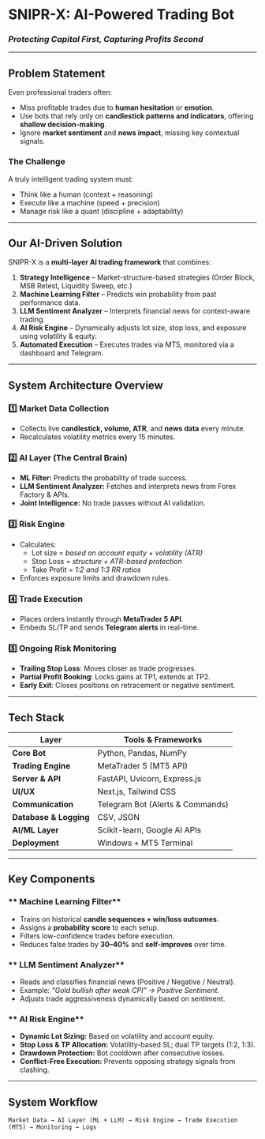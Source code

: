 #  SNIPR-X: AI-Powered Trading Bot  
### *Protecting Capital First, Capturing Profits Second*

---

##  Problem Statement

Even professional traders often:
- Miss profitable trades due to **human hesitation** or **emotion**.  
- Use bots that rely only on **candlestick patterns and indicators**, offering **shallow decision-making**.  
- Ignore **market sentiment** and **news impact**, missing key contextual signals.  

###  The Challenge
A truly intelligent trading system must:
- Think like a human (context + reasoning)  
- Execute like a machine (speed + precision)  
- Manage risk like a quant (discipline + adaptability)

---

##  Our AI-Driven Solution

SNIPR-X is a **multi-layer AI trading framework** that combines:
1. **Strategy Intelligence** – Market-structure-based strategies (Order Block, MSB Retest, Liquidity Sweep, etc.)
2. **Machine Learning Filter** – Predicts win probability from past performance data.
3. **LLM Sentiment Analyzer** – Interprets financial news for context-aware trading.
4. **AI Risk Engine** – Dynamically adjusts lot size, stop loss, and exposure using volatility & equity.
5. **Automated Execution** – Executes trades via MT5, monitored via a dashboard and Telegram.

---

##  System Architecture Overview

### **1️⃣ Market Data Collection**
- Collects live **candlestick, volume, ATR**, and **news data** every minute.  
- Recalculates volatility metrics every 15 minutes.

### **2️⃣ AI Layer (The Central Brain)**
- **ML Filter:** Predicts the probability of trade success.  
- **LLM Sentiment Analyzer:** Fetches and interprets news from Forex Factory & APIs.  
- **Joint Intelligence:** No trade passes without AI validation.

### **3️⃣ Risk Engine**
- Calculates:
  - Lot size = *based on account equity + volatility (ATR)*  
  - Stop Loss = *structure + ATR-based protection*  
  - Take Profit = *1:2 and 1:3 RR ratios*
- Enforces exposure limits and drawdown rules.

### **4️⃣ Trade Execution**
- Places orders instantly through **MetaTrader 5 API**.  
- Embeds SL/TP and sends **Telegram alerts** in real-time.

### **5️⃣ Ongoing Risk Monitoring**
- **Trailing Stop Loss**: Moves closer as trade progresses.  
- **Partial Profit Booking**: Locks gains at TP1, extends at TP2.  
- **Early Exit**: Closes positions on retracement or negative sentiment.

---

##  Tech Stack

| Layer | Tools & Frameworks |
|-------|---------------------|
| **Core Bot** | Python, Pandas, NumPy |
| **Trading Engine** | MetaTrader 5 (MT5 API) |
| **Server & API** | FastAPI, Uvicorn, Express.js |
| **UI/UX** | Next.js, Tailwind CSS |
| **Communication** | Telegram Bot (Alerts & Commands) |
| **Database & Logging** | CSV, JSON |
| **AI/ML Layer** | Scikit-learn, Google AI APIs |
| **Deployment** | Windows + MT5 Terminal |

---

##  Key Components

### ** Machine Learning Filter**
- Trains on historical **candle sequences + win/loss outcomes**.  
- Assigns a **probability score** to each setup.  
- Filters low-confidence trades before execution.  
- Reduces false trades by **30–40%** and **self-improves** over time.

### ** LLM Sentiment Analyzer**
- Reads and classifies financial news (Positive / Negative / Neutral).  
- Example: *“Gold bullish after weak CPI” → Positive Sentiment.*  
- Adjusts trade aggressiveness dynamically based on sentiment.

### ** AI Risk Engine**
- **Dynamic Lot Sizing:** Based on volatility and account equity.  
- **Stop Loss & TP Allocation:** Volatility-based SL; dual TP targets (1:2, 1:3).  
- **Drawdown Protection:** Bot cooldown after consecutive losses.  
- **Conflict-Free Execution:** Prevents opposing strategy signals from clashing.

---

##  System Workflow

```text
Market Data → AI Layer (ML + LLM) → Risk Engine → Trade Execution (MT5) → Monitoring → Logs
